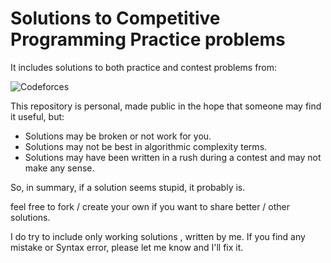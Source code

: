 
# Solutions to Competitive Programming Practice  problems

It includes solutions to both practice and contest problems from:

![Codeforces](https://img.shields.io/badge/Codeforces-445f9d?style=for-the-badge&logo=Codeforces&logoColor=white)

This repository is personal, made public in the hope that someone may find it useful, but:
- Solutions may be broken or not work for you.
- Solutions may not be best in algorithmic complexity terms.
- Solutions may have been written in a rush during a contest and may not make any sense.

So, in summary, if a solution seems stupid, it probably is.

feel free to fork / create your own if you want to share better / other solutions.

I do try to include only working solutions , written by me.
If you find any mistake or Syntax error,
please let me know and I'll fix it.

